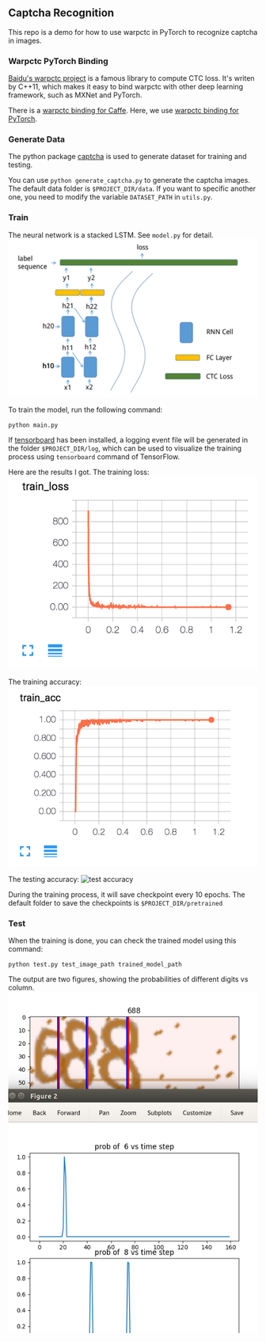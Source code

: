 ## Captcha Recognition
This repo is a demo for how to use warpctc in PyTorch to recognize captcha in images.

### Warpctc PyTorch Binding

[Baidu's warpctc project](https://github.com/baidu-research/warp-ctc) is a famous library to compute CTC loss. It's writen by C++11, which makes it easy to bind warpctc with other deep learning framework, such as MXNet and PyTorch.

There is a [warpctc binding for Caffe](https://github.com/xmfbit/warpctc-caffe). Here, we use [warpctc binding for PyTorch](https://github.com/SeanNaren/warp-ctc).

### Generate Data

The python package [captcha](https://pypi.python.org/pypi/captcha/0.1.1) is used to generate dataset for training and testing.

You can use `python generate_captcha.py` to generate the captcha images. The default data folder is `$PROJECT_DIR/data`. If you want to specific another one, you need to modify the variable `DATASET_PATH` in `utils.py`.

### Train

The neural network is a stacked LSTM. See `model.py` for detail.
![neural network](assets/network.jpg)

To train the model, run the following command:
```
python main.py
```

If [tensorboard](https://github.com/dmlc/tensorboard) has been installed, a logging event file will be generated in the folder `$PROJECT_DIR/log`, which can be used to visualize the training process using `tensorboard` command of TensorFlow.

Here are the results I got. The training loss:
![train loss](assets/trainloss.jpg)

The training accuracy:
![train accuracy](assets/trainacc.jpg)

The testing accuracy:
![test accuracy](assets/testac.jpg)

During the training process, it will save checkpoint every 10 epochs. The default folder to save the checkpoints is `$PROJECT_DIR/pretrained`

### Test

When the training is done, you can check the trained model using this command:
```
python test.py test_image_path trained_model_path
```

The output are two figures, showing the probabilities of different digits vs column.
![demo](assets/demo-result.png)
